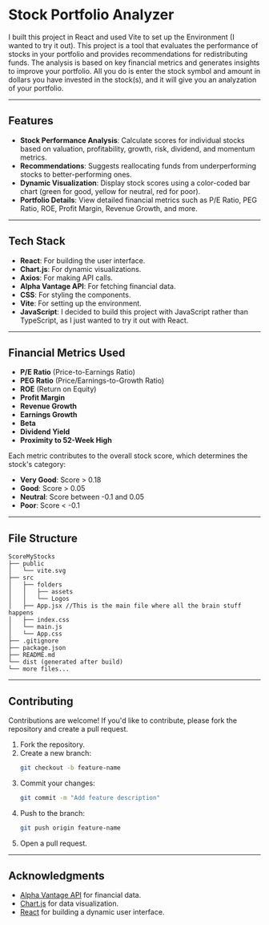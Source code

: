 # Stock Portfolio Analyzer

I built this project in React and used Vite to set up the Environment (I wanted to try it out). This project is a tool that evaluates the performance of stocks in your portfolio and provides recommendations for redistributing funds. The analysis is based on key financial metrics and generates  insights to improve your portfolio. All you do is enter the stock symbol and amount in dollars you have invested in the stock(s), and it will give you an analyzation of your portfolio.

---

## Features

- **Stock Performance Analysis**: Calculate scores for individual stocks based on valuation, profitability, growth, risk, dividend, and momentum metrics.
- **Recommendations**: Suggests reallocating funds from underperforming stocks to better-performing ones.
- **Dynamic Visualization**: Display stock scores using a color-coded bar chart (green for good, yellow for neutral, red for poor).
- **Portfolio Details**: View detailed financial metrics such as P/E Ratio, PEG Ratio, ROE, Profit Margin, Revenue Growth, and more.

---

## Tech Stack

- **React**: For building the user interface.
- **Chart.js**: For dynamic visualizations.
- **Axios**: For making API calls.
- **Alpha Vantage API**: For fetching financial data.
- **CSS**: For styling the components.
- **Vite**: For setting up the environment.
- **JavaScript**: I decided to build this project with JavaScript rather than TypeScript, as I just wanted to try it out with React.

---

## Financial Metrics Used

- **P/E Ratio** (Price-to-Earnings Ratio)
- **PEG Ratio** (Price/Earnings-to-Growth Ratio)
- **ROE** (Return on Equity)
- **Profit Margin**
- **Revenue Growth**
- **Earnings Growth**
- **Beta**
- **Dividend Yield**
- **Proximity to 52-Week High**

Each metric contributes to the overall stock score, which determines the stock's category:
- **Very Good**: Score > 0.18
- **Good**: Score > 0.05
- **Neutral**: Score between -0.1 and 0.05
- **Poor**: Score < -0.1

---

## File Structure

```
ScoreMyStocks
├── public
│   └── vite.svg
├── src
│   ├── folders
│   │   ├── assets
│   │   └── Logos
│   ├── App.jsx //This is the main file where all the brain stuff happens
│   ├── index.css
│   └── main.js
│   └── App.css
├── .gitignore
├── package.json
├── README.md
└── dist (generated after build)
└── more files...
```

---

## Contributing

Contributions are welcome! If you'd like to contribute, please fork the repository and create a pull request.

1. Fork the repository.
2. Create a new branch:
   ```bash
   git checkout -b feature-name
   ```
3. Commit your changes:
   ```bash
   git commit -m "Add feature description"
   ```
4. Push to the branch:
   ```bash
   git push origin feature-name
   ```
5. Open a pull request.

---


## Acknowledgments

- [Alpha Vantage API](https://www.alphavantage.co/) for financial data.
- [Chart.js](https://www.chartjs.org/) for data visualization.
- [React](https://reactjs.org/) for building a dynamic user interface.

